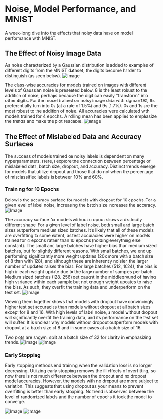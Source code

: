 # Noise, Model Performance, and MNIST
A week-long dive into the effects that noisy data have on model performance with MNIST. 

## The Effect of Noisy Image Data
As noise characterized by a Gaussian distribution is added to examples of different digits from the MNIST dataset, the digits become harder to distinguish (as seen below). 
![Image](/plots/Noisy_X_all_digits_0-192_with_x_and_y_label.png)

The class-wise accuracies for models trained on images with different levels of Gaussian noise is presented below. 8 is the least robust to the addition of noise, perhaps because the digit can easily "transform" into other digits. For the model trained on noisy image data with sigma=192, 8s preferentially turn into 0s (at a rate of 1.5%) and 9s (1.7%). 0s and 1s are the most robust to the addition of noise. All accuracies were calculated with models trained for 4 epochs. A rolling mean has been applied to emphasize the trends and make the plot readable.
![Image](/plots/classwise_accuracy_vs_noisy_X_jet_4.png)


## The Effect of Mislabeled Data and Accuracy Surfaces
The success of models trained on noisy labels is dependent on many hyperparameters. Here, I explore the connection between percentage of mislabeled data, batch size, dropout, and accuracy. Distinct trends emerge for models that utilize dropout and those that do not when the percentage of misclassified labels is between 10% and 60%.

### Training for 10 Epochs
Below is the accuracy surface for models with dropout for 10 epochs. For a given level of label noise, increasing the batch size increases the accuracy. 
![Image](/plots/acc_grid_v2_drop_view1_highres.png)

The accuracy surface for models without dropout shows a distinctly different shape. For a given level of label noise, both small and large batch sizes outperform medium sized batches. It's likely that all of these models are overfitting to some extent, as test accuracies were higher on models trained for 4 epochs rather than 10 epochs (holding everything else constant). The small and large batches have higher bias than medium sized batches, but for slightly different reasons. With small batches, we end up performing significantly more weight updates (20x more with a batch size of 8 than with 128), and although these are inherently noisier, the larger number of updates raises the bias. For large batches (512, 1024), the bias is high in each weight update due to the large number of samples per batch. Medium sized batches (128, 256) get caught in the middleground of having high variance within each sample but not enough weight updates to raise the bias. As such, they overfit the training data and underperform on the test set. 
![Image](/plots/acc_grid_v2_nodrop_view1_highres.png)

Viewing them together shows that models with dropout have convincingly higher test set accuracies than models without dropout at all batch sizes except for 8 and 16. With high levels of label noise, a model without dropout will significantly overfit the training data, and its performance on the test set will suffer. It is unclear why models without dropout outperform models with dropout at a batch size of 8 and in some cases at a batch size of 16.

Two plots are shown, split at a batch size of 32 for clarity in emphasizing trends.
![Image](/plots/acc_grid_v2_trim_view1_highres.png)
![Image](/plots/acc_grid_v2_trim2_view1_highres.png)


### Early Stopping
Early stopping methods end training when the validation loss is no longer decreasing. Utilizing early stopping removes the ill effects of overfitting, so now there is not much difference between the dropout and no dropout model accuracies. However, the models with no dropout are more subject to variation. This suggests that using dropout as your means to prevent overfitting is better than early stopping. No trend is observed between the level of randomized labels and the number of epochs it took the model to converge.

![Image](/plots/acc_grid_v3_earlystopping.png)
![Image](/plots/converge_grid_v3_earlystopping_n_epochs.png)
